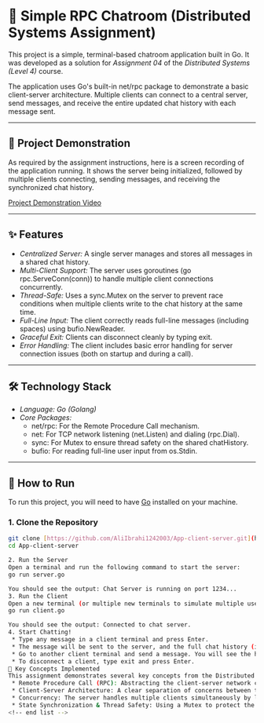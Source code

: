 # 🚀 Simple RPC Chatroom (Distributed Systems Assignment)

This project is a simple, terminal-based chatroom application built in Go. It was developed as a solution for *Assignment 04* of the *Distributed Systems (Level 4)* course.

The application uses Go's built-in net/rpc package to demonstrate a basic client-server architecture. Multiple clients can connect to a central server, send messages, and receive the entire updated chat history with each message sent.

---

## 🎥 Project Demonstration

As required by the assignment instructions, here is a screen recording of the application running. It shows the server being initialized, followed by multiple clients connecting, sending messages, and receiving the synchronized chat history.

[Project Demonstration Video](https://drive.google.com/file/d/12vUr7sMlVuJQ2wqCATiUwsoI6O2W3Qv9/view?usp=drivesdk)

---

## ✨ Features

* *Centralized Server:* A single server manages and stores all messages in a shared chat history.
* *Multi-Client Support:* The server uses goroutines (go rpc.ServeConn(conn)) to handle multiple client connections concurrently.
* *Thread-Safe:* Uses a sync.Mutex on the server to prevent race conditions when multiple clients write to the chat history at the same time.
* *Full-Line Input:* The client correctly reads full-line messages (including spaces) using bufio.NewReader.
* *Graceful Exit:* Clients can disconnect cleanly by typing exit.
* *Error Handling:* The client includes basic error handling for server connection issues (both on startup and during a call).

---

## 🛠 Technology Stack

* *Language:* *Go (Golang)*
* *Core Packages:*
    * net/rpc: For the Remote Procedure Call mechanism.
    * net: For TCP network listening (net.Listen) and dialing (rpc.Dial).
    * sync: For Mutex to ensure thread safety on the shared chatHistory.
    * bufio: For reading full-line user input from os.Stdin.

---

## 🚀 How to Run

To run this project, you will need to have [Go](https://golang.org/dl/) installed on your machine.

### 1. Clone the Repository

```bash
git clone [https://github.com/AliIbrahi1242003/App-client-server.git](https://github.com/AliIbrahi1242003/App-client-server.git)
cd App-client-server

2. Run the Server
Open a terminal and run the following command to start the server:
go run server.go

You should see the output: Chat Server is running on port 1234...
3. Run the Client
Open a new terminal (or multiple new terminals to simulate multiple users):
go run client.go

You should see the output: Connected to chat server.
4. Start Chatting!
 * Type any message in a client terminal and press Enter.
 * The message will be sent to the server, and the full chat history (including your new message) will be printed.
 * Go to another client terminal and send a message. You will see the history from all clients.
 * To disconnect a client, type exit and press Enter.
🧠 Key Concepts Implemented
This assignment demonstrates several key concepts from the Distributed Systems course:
 * Remote Procedure Call (RPC): Abstracting the client-server network communication into a simple function call (client.Call("ChatService.SendMessage", ...)).
 * Client-Server Architecture: A clear separation of concerns between the server (which holds the state/data) and the clients (which provide the user interface).
 * Concurrency: The server handles multiple clients simultaneously by launching a new goroutine for each accepted connection.
 * State Synchronization & Thread Safety: Using a Mutex to protect the shared chatHistory slice, ensuring that only one goroutine can modify it at a time, preventing data corruption.
<!-- end list -->